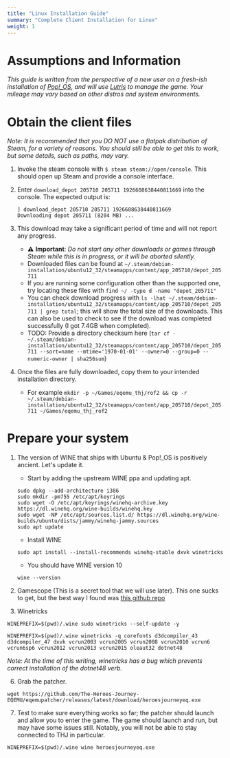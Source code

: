 ```yaml
---
title: "Linux Installation Guide"
summary: "Complete Client Installation for Linux"
weight: 1
---
```


# Assumptions and Information

*This guide is written from the perspective of a new user on a fresh-ish installation of [Pop!_OS](https://pop.system76.com/), and will use [Lutris](https://www.lutris.net/) to manage the game. Your mileage may vary based on other distros and system environments.*

# Obtain the client files

*Note: It is recommended that you DO NOT use a flatpak distribution of Steam, for a variety of reasons. You should still be able to get this to work, but some details, such as paths, may vary.*

1. Invoke the steam console with `$ steam steam://open/console`. This should open up Steam and provide a console interface.

2. Enter `download_depot 205710 205711 1926608638440811669` into the console. The expected output is:

    ```
    ] download_depot 205710 205711 1926608638440811669
    Downloading depot 205711 (8204 MB) ...
    ```

3. This download may take a significant period of time and will not report any progress.
    * ⚠ **Important**: *Do not start any other downloads or games through Steam while this is in progress, or it will be aborted silently.*
    * Downloaded files can be found at `~/.steam/debian-installation/ubuntu12_32/steamapps/content/app_205710/depot_205711`
    * If you are running some configuration other than the supported one, try locating these files with `find ~/ -type d -name "depot_205711"`
    * You can check download progress with `ls -lhat ~/.steam/debian-installation/ubuntu12_32/steamapps/content/app_205710/depot_205711 | grep total`; this will show the total size of the downloads. This can also be used to check to see if the download was completed successfully (I got 7.4GB when completed).
    * TODO: Provide a directory checksum here (`tar cf - ~/.steam/debian-installation/ubuntu12_32/steamapps/content/app_205710/depot_205711 --sort=name --mtime='1970-01-01' --owner=0 --group=0 --numeric-owner | sha256sum`)

4. Once the files are fully downloaded, copy them to your intended installation directory.
    * For example `mkdir -p ~/Games/eqemu_thj/rof2 && cp -r ~/.steam/debian-installation/ubuntu12_32/steamapps/content/app_205710/depot_205711 ~/Games/eqemu_thj_rof2`

# Prepare your system

1. The version of WINE that ships with Ubuntu & Pop!_OS is positively ancient. Let's update it.

    * Start by adding the upstream WINE ppa and updating apt.

    ```
    sudo dpkg --add-architecture i386
    sudo mkdir -pm755 /etc/apt/keyrings
    sudo wget -O /etc/apt/keyrings/winehq-archive.key https://dl.winehq.org/wine-builds/winehq.key
    sudo wget -NP /etc/apt/sources.list.d/ https://dl.winehq.org/wine-builds/ubuntu/dists/jammy/winehq-jammy.sources
    sudo apt update
    ```

    * Install WINE

    ```
    sudo apt install --install-recommends winehq-stable dxvk winetricks
    ```

    * You should have WINE version 10
    ```
    wine --version
    ```

3. Gamescope (This is a secret tool that we will use later). This one sucks to get, but the best way I found was [this github repo](https://github.com/akdor1154/gamescope-pkg)

4. Winetricks

```
WINEPREFIX=$(pwd)/.wine sudo winetricks --self-update -y
```

```
WINEPREFIX=$(pwd)/.wine winetricks -q corefonts d3dcompiler_43 d3dcompiler_47 dxvk vcrun2003 vcrun2005 vcrun2008 vcrun2010 vcrun6 vcrun6sp6 vcrun2012 vcrun2013 vcrun2015 oleaut32 dotnet48
```

*Note: At the time of this writing, winetricks has a bug which prevents correct installation of the dotnet48 verb.*

6. Grab the patcher.
```
wget https://github.com/The-Heroes-Journey-EQEMU/eqemupatcher/releases/latest/download/heroesjourneyeq.exe
```

7. Test to make sure everything works so far; the patcher should launch and allow you to enter the game. The game should launch and run, but may have some issues still. Notably, you will not be able to stay connected to THJ in particular.

```
WINEPREFIX=$(pwd)/.wine wine heroesjourneyeq.exe
```
